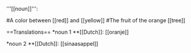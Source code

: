 '''[[noun]]''':

#A color between [[red]] and [[yellow]]
#The fruit of the orange [[tree]]

==Translations==
*noun 1
**[[Dutch]]: [[oranje]]

*noun 2
**[[Dutch]]: [[sinaasappel]]